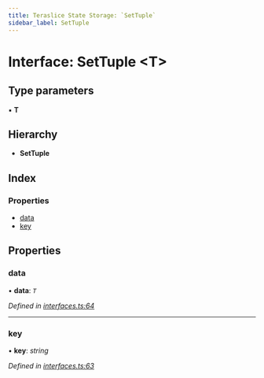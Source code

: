 ```yaml
---
title: Teraslice State Storage: `SetTuple`
sidebar_label: SetTuple
---
```


# Interface: SetTuple <**T**>

## Type parameters

▪ **T**

## Hierarchy

* **SetTuple**

## Index

### Properties

* [data](settuple.md#data)
* [key](settuple.md#key)

## Properties

###  data

• **data**: *`T`*

*Defined in [interfaces.ts:64](https://github.com/terascope/teraslice/blob/fd211a8bb/packages/teraslice-state-storage/src/interfaces.ts#L64)*

___

###  key

• **key**: *string*

*Defined in [interfaces.ts:63](https://github.com/terascope/teraslice/blob/fd211a8bb/packages/teraslice-state-storage/src/interfaces.ts#L63)*
